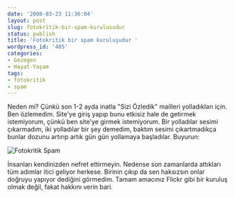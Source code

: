 ```yaml
---
date: '2008-03-23 11:36:04'
layout: post
slug: fotokritik-bir-spam-kurulusudur
status: publish
title: 'Fotokritik bir spam kuruluşudur '
wordpress_id: '405'
categories:
- Gezegen
- Hayat-Yaşam
tags:
- fotokritik
- spam
---
```


Neden mi? Çünkü son 1-2 ayda inatla "Sizi Özledik" mailleri yolladıkları için. Ben özlemedim. Site'ye giriş yapıp bunu etkisiz hale de getirmek istemiyorum, çünkü ben site'ye girmek istemiyorum. Bir yolladılar sesimi çıkarmadım, iki yolladılar bir şey demedim, baktım sesimi çıkartmadıkça bunlar dozunu artırıp artık gün gün yollamaya başladılar. Buyurun:

 ![Fotokritik Spam](http://blog.arsln.org/image/goruntu-yakalayici1.png) 

İnsanları kendinizden nefret ettirmeyin. Nedense son zamanlarda attıkları tüm adımlar itici geliyor herkese. Birinin çıkıp da sen haksızsın onlar doğruyu yapıyor dediğini görmedim. Tamam amacınız Flickr gibi bir kuruluş olmak değil, fakat hakkını verin bari. 
